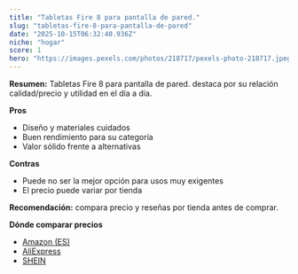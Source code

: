 ```yaml
---
title: "Tabletas Fire 8 para pantalla de pared."
slug: "tabletas-fire-8-para-pantalla-de-pared"
date: "2025-10-15T06:32:40.936Z"
niche: "hogar"
score: 1
hero: "https://images.pexels.com/photos/218717/pexels-photo-218717.jpeg?auto=compress&cs=tinysrgb&fit=crop&h=627&w=1200&auto=compress&cs=tinysrgb&w=1200&h=675&fit=crop"
---
```


**Resumen:** Tabletas Fire 8 para pantalla de pared. destaca por su relación calidad/precio y utilidad en el día a día.

**Pros**
- Diseño y materiales cuidados
- Buen rendimiento para su categoría
- Valor sólido frente a alternativas

**Contras**
- Puede no ser la mejor opción para usos muy exigentes
- El precio puede variar por tienda

**Recomendación:** compara precio y reseñas por tienda antes de comprar.

**Dónde comparar precios**
- [Amazon (ES)](https://www.amazon.es/s?k=Tabletas%20Fire%208%20para%20pantalla%20de%20pared.&tag=teknovashop25-21)
- [AliExpress](https://www.aliexpress.com/wholesale?SearchText=Tabletas%20Fire%208%20para%20pantalla%20de%20pared.)
- [SHEIN](https://www.shein.com/pdsearch/Tabletas%20Fire%208%20para%20pantalla%20de%20pared.)